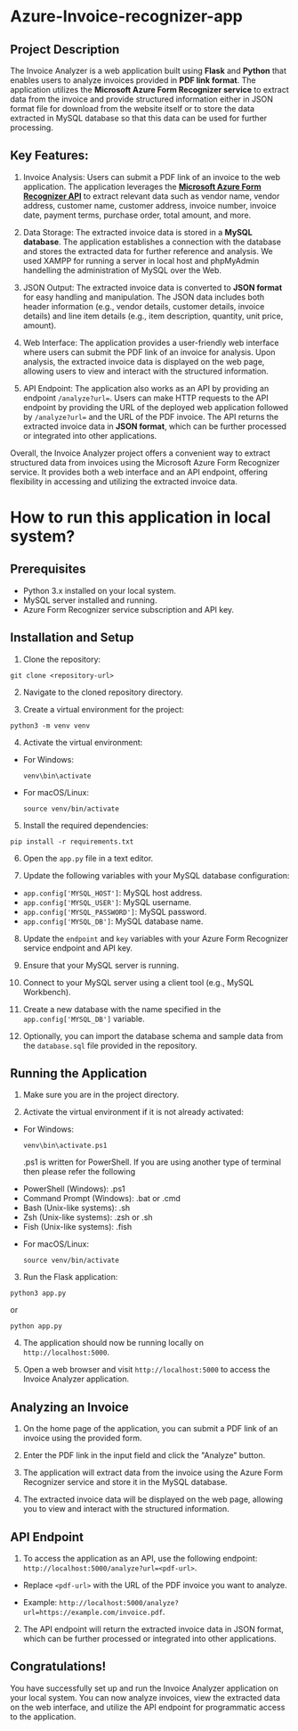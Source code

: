 # Azure-Invoice-recognizer-app

## Project Description
The Invoice Analyzer is a web application built using **Flask** and **Python** that enables users to analyze invoices provided in **PDF link format**. The application utilizes the **Microsoft Azure Form Recognizer service** to extract data from the invoice and provide structured information either in JSON format file for download from the website itself or to store the data extracted in MySQL database so that this data can be used for further processing.

## Key Features:

1. Invoice Analysis: Users can submit a PDF link of an invoice to the web application. The application leverages the [**Microsoft Azure Form Recognizer API**](https://learn.microsoft.com/en-us/azure/applied-ai-services/form-recognizer/quickstarts/get-started-sdks-rest-api?view=form-recog-3.0.0&preserve-view=true&pivots=programming-language-java) to extract relevant data such as vendor name, vendor address, customer name, customer address, invoice number, invoice date, payment terms, purchase order, total amount, and more.

2. Data Storage: The extracted invoice data is stored in a **MySQL database**. The application establishes a connection with the database and stores the extracted data for further reference and analysis. We used XAMPP for running a server in local host and phpMyAdmin handelling the administration of MySQL over the Web.

3. JSON Output: The extracted invoice data is converted to **JSON format** for easy handling and manipulation. The JSON data includes both header information (e.g., vendor details, customer details, invoice details) and line item details (e.g., item description, quantity, unit price, amount).

4. Web Interface: The application provides a user-friendly web interface where users can submit the PDF link of an invoice for analysis. Upon analysis, the extracted invoice data is displayed on the web page, allowing users to view and interact with the structured information.

5. API Endpoint: The application also works as an API by providing an endpoint `/analyze?url=`. Users can make HTTP requests to the API endpoint by providing the URL of the deployed web application followed by `/analyze?url=` and the URL of the PDF invoice. The API returns the extracted invoice data in **JSON format**, which can be further processed or integrated into other applications.

Overall, the Invoice Analyzer project offers a convenient way to extract structured data from invoices using the Microsoft Azure Form Recognizer service. It provides both a web interface and an API endpoint, offering flexibility in accessing and utilizing the extracted invoice data.

# How to run this application in local system?

## Prerequisites

- Python 3.x installed on your local system.
- MySQL server installed and running.
- Azure Form Recognizer service subscription and API key.

## Installation and Setup

1. Clone the repository:
  ```
  git clone <repository-url>
  ```

2. Navigate to the cloned repository directory.

3. Create a virtual environment for the project:

  ```
  python3 -m venv venv
  ```

4. Activate the virtual environment:

- For Windows:

  ```
  venv\bin\activate
  ```

- For macOS/Linux:

  ```
  source venv/bin/activate
  ```

5. Install the required dependencies:

  ```
  pip install -r requirements.txt
  ```

6. Open the `app.py` file in a text editor.

7. Update the following variables with your MySQL database configuration:

- `app.config['MYSQL_HOST']`: MySQL host address.
- `app.config['MYSQL_USER']`: MySQL username.
- `app.config['MYSQL_PASSWORD']`: MySQL password.
- `app.config['MYSQL_DB']`: MySQL database name.

8. Update the `endpoint` and `key` variables with your Azure Form Recognizer service endpoint and API key.

9. Ensure that your MySQL server is running.

10. Connect to your MySQL server using a client tool (e.g., MySQL Workbench).

11. Create a new database with the name specified in the `app.config['MYSQL_DB']` variable.

12. Optionally, you can import the database schema and sample data from the `database.sql` file provided in the repository.

## Running the Application

1. Make sure you are in the project directory.

2. Activate the virtual environment if it is not already activated:

- For Windows:

  ```
  venv\bin\activate.ps1
  ```
  .ps1 is written for PowerShell. If you are using another type of terminal then please refer the following

* PowerShell (Windows): .ps1
* Command Prompt (Windows): .bat or .cmd
* Bash (Unix-like systems): .sh
* Zsh (Unix-like systems): .zsh or .sh
* Fish (Unix-like systems): .fish

- For macOS/Linux:

  ```
  source venv/bin/activate
  ```

3. Run the Flask application:

  ```
  python3 app.py
  ```
  or
  ```
  python app.py
  ```

4. The application should now be running locally on `http://localhost:5000`.

5. Open a web browser and visit `http://localhost:5000` to access the Invoice Analyzer application.

## Analyzing an Invoice

1. On the home page of the application, you can submit a PDF link of an invoice using the provided form.

2. Enter the PDF link in the input field and click the "Analyze" button.

3. The application will extract data from the invoice using the Azure Form Recognizer service and store it in the MySQL database.

4. The extracted invoice data will be displayed on the web page, allowing you to view and interact with the structured information.

## API Endpoint

1. To access the application as an API, use the following endpoint: `http://localhost:5000/analyze?url=<pdf-url>`.

- Replace `<pdf-url>` with the URL of the PDF invoice you want to analyze.

- Example: `http://localhost:5000/analyze?url=https://example.com/invoice.pdf`.

2. The API endpoint will return the extracted invoice data in JSON format, which can be further processed or integrated into other applications.

## Congratulations! 

You have successfully set up and run the Invoice Analyzer application on your local system. You can now analyze invoices, view the extracted data on the web interface, and utilize the API endpoint for programmatic access to the application.
